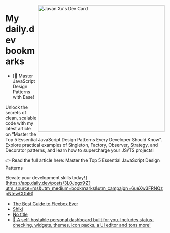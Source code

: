 
<a href="https://app.daily.dev/JavanXU"><img align="right" src="https://api.daily.dev/devcards/e45a150971844cd6959a94bb94e861ea.png?r=quw" width="400" alt="Javan Xu's Dev Card"/></a>

# My daily.dev bookmarks
<!-- daily.dev BOOKMARKS:START -->
- [🚀 Master JavaScript Design Patterns with Ease!

Unlock the secrets of clean, scalable code with my latest article on “Master the Top 5 Essential JavaScript Design Patterns Every Developer Should Know”. Explore practical examples of Singleton, Factory, Observer, Strategy, and Decorator patterns, and learn how to supercharge your JS/TS projects!

👉 Read the full article here: Master the Top 5 Essential JavaScript Design Patterns

Elevate your development skills today!](https://app.daily.dev/posts/3L0Jpgx9Z?utm_source=rss&utm_medium=bookmarks&utm_campaign=6ueXw3FRNQzpNtewCDbI6)
- [The Best Guide to Flexbox Ever](https://app.daily.dev/posts/51TnhOwu6?utm_source=rss&utm_medium=bookmarks&utm_campaign=6ueXw3FRNQzpNtewCDbI6)
- [Shiki](https://app.daily.dev/posts/sY6BdtwK6?utm_source=rss&utm_medium=bookmarks&utm_campaign=6ueXw3FRNQzpNtewCDbI6)
- [No title](https://app.daily.dev/posts/SNAhbO7GP?utm_source=rss&utm_medium=bookmarks&utm_campaign=6ueXw3FRNQzpNtewCDbI6)
- [🚀 A self-hostable personal dashboard built for you. Includes status-checking, widgets, themes, icon packs, a UI editor and tons more!](https://app.daily.dev/posts/ypr7KVVxM?utm_source=rss&utm_medium=bookmarks&utm_campaign=6ueXw3FRNQzpNtewCDbI6)
<!-- daily.dev BOOKMARKS:END -->
